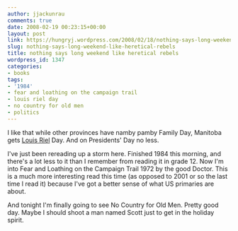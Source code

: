 ```yaml
---
author: jjackunrau
comments: true
date: 2008-02-19 00:23:15+00:00
layout: post
link: https://hungryj.wordpress.com/2008/02/18/nothing-says-long-weekend-like-heretical-rebels/
slug: nothing-says-long-weekend-like-heretical-rebels
title: nothing says long weekend like heretical rebels
wordpress_id: 1347
categories:
- books
tags:
- '1984'
- fear and loathing on the campaign trail
- louis riel day
- no country for old men
- politics
---
```


I like that while other provinces have namby pamby Family Day, Manitoba gets [Louis Riel](http://en.wikipedia.org/wiki/Louis_Riel) Day. And on Presidents' Day no less.

I've just been rereading up a storm here. Finished 1984 this morning, and there's a lot less to it than I remember from reading it in grade 12. Now I'm into Fear and Loathing on the Campaign Trail 1972 by the good Doctor. This is a much more interesting read this time (as opposed to 2001 or so the last time I read it) because I've got a better sense of what US primaries are about.

And tonight I'm finally going to see No Country for Old Men. Pretty good day. Maybe I should shoot a man named Scott just to get in the holiday spirit.
